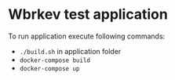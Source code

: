 # Wbrkev test application

To run application execute following commands:
- `./build.sh` in application folder
- `docker-compose build`
- `docker-compose up`
